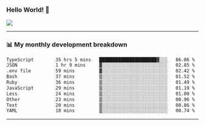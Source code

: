 ### Hello World! 👋

<a>
  <img align="center" src="https://github-readme-stats.vercel.app/api?username=megatunger&count_private=true&include_all_commits=true&bg_color=30,56CCF2,2F80ED&title_color=fff&text_color=fff" />
</a>

------
### 📊 My monthly development breakdown

<!--START_SECTION:waka-->

```txt
TypeScript        35 hrs 5 mins   █████████████████████▓░░░   86.06 %
JSON              1 hr 9 mins     ▓░░░░░░░░░░░░░░░░░░░░░░░░   02.85 %
.env file         59 mins         ▓░░░░░░░░░░░░░░░░░░░░░░░░   02.42 %
Bash              37 mins         ▒░░░░░░░░░░░░░░░░░░░░░░░░   01.52 %
Ruby              36 mins         ▒░░░░░░░░░░░░░░░░░░░░░░░░   01.49 %
JavaScript        29 mins         ▒░░░░░░░░░░░░░░░░░░░░░░░░   01.19 %
Less              24 mins         ▒░░░░░░░░░░░░░░░░░░░░░░░░   01.00 %
Other             23 mins         ▒░░░░░░░░░░░░░░░░░░░░░░░░   00.96 %
Text              20 mins         ▒░░░░░░░░░░░░░░░░░░░░░░░░   00.86 %
YAML              18 mins         ▒░░░░░░░░░░░░░░░░░░░░░░░░   00.74 %
```

<!--END_SECTION:waka-->

------
